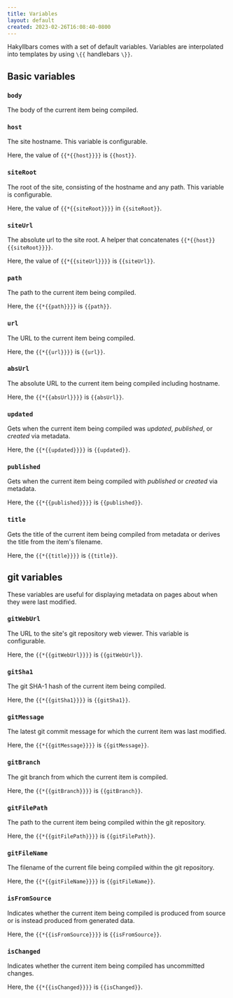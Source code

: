 ```yaml
---
title: Variables
layout: default
created: 2023-02-26T16:08:40-0800
---
```


Hakyllbars comes with a set of default variables. Variables are interpolated into templates by using `\{{` handlebars `\}}`.

## Basic variables

### `body`

The body of the current item being compiled.

### `host`

The site hostname. This variable is configurable.

Here, the value of `{{*{{host}}}}` is `{{host}}`.

### `siteRoot`

The root of the site, consisting of the hostname and any path. This variable is configurable.

Here, the value of `{{*{{siteRoot}}}}` in `{{siteRoot}}`.

### `siteUrl`

The absolute url to the site root. A helper that concatenates `{{*{{host}}{{siteRoot}}}}`.

Here, the value of `{{*{{siteUrl}}}}` is `{{siteUrl}}`.

### `path`

The path to the current item being compiled.

Here, the `{{*{{path}}}}` is `{{path}}`.

### `url`

The URL to the current item being compiled.

Here, the `{{*{{url}}}}` is `{{url}}`.

### `absUrl`

The absolute URL to the current item being compiled including hostname.

Here, the `{{*{{absUrl}}}}` is `{{absUrl}}`.

### `updated`

Gets when the current item being compiled was _updated_, _published_, or _created_ via metadata.

Here, the `{{*{{updated}}}}` is `{{updated}}`.

### `published`

Gets when the current item being compiled with _published_ or _created_ via metadata.

Here, the `{{*{{published}}}}` is `{{published}}`.

### `title`

Gets the title of the current item being compiled from metadata or derives the title from the item's filename.

Here, the `{{*{{title}}}}` is `{{title}}`.

## git variables

These variables are useful for displaying metadata on pages about when they were last modified.

### `gitWebUrl`

The URL to the site's git repository web viewer. This variable is configurable.

Here, the `{{*{{gitWebUrl}}}}` is `{{gitWebUrl}}`.

### `gitSha1`

The git SHA-1 hash of the current item being compiled.

Here, the `{{*{{gitSha1}}}}` is `{{gitSha1}}`.

### `gitMessage`

The latest git commit message for which the current item was last modified.

Here, the `{{*{{gitMessage}}}}` is `{{gitMessage}}`.

### `gitBranch`

The git branch from which the current item is compiled.

Here, the `{{*{{gitBranch}}}}` is `{{gitBranch}}`.

### `gitFilePath`

The path to the current item being compiled within the git repository.

Here, the `{{*{{gitFilePath}}}}` is `{{gitFilePath}}`.

### `gitFileName`

The filename of the current file being compiled within the git repository.

Here, the `{{*{{gitFileName}}}}` is `{{gitFileName}}`.

### `isFromSource`

Indicates whether the current item being compiled is produced from source or is instead produced from generated data.

Here, the `{{*{{isFromSource}}}}` is `{{isFromSource}}`.

### `isChanged`

Indicates whether the current item being compiled has uncommitted changes.

Here, the `{{*{{isChanged}}}}` is `{{isChanged}}`.
